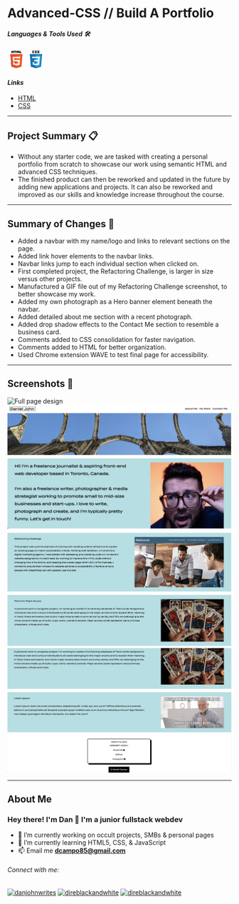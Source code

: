 # Advanced-CSS // Build A Portfolio
##### _Languages & Tools Used_ 🛠
<p align="left">
<img src="https://raw.githubusercontent.com/devicons/devicon/master/icons/html5/html5-original-wordmark.svg" alt="html5" width="40" height="40"/>
<img src="https://raw.githubusercontent.com/devicons/devicon/master/icons/css3/css3-original-wordmark.svg" alt="css3" width="40" height="40"/>
</p>

#### _Links_
* <a href="https://github.com/F3N215/Portfolio-Challenge/blob/main/index.html">HTML</a>
* <a href="https://github.com/F3N215/Portfolio-Challenge/blob/main/assets/css/style.css">CSS</a>

-----
## Project Summary 📋
* Without any starter code, we are tasked with creating a personal portfolio from scratch to showcase our work using semantic HTML and advanced CSS techniques.
* The finished product can then be reworked and updated in the future by adding new applications and projects. It can also be reworked and improved as our skills and knowledge increase throughout the course.

-----
## Summary of Changes 📝
* Added a navbar with my name/logo and links to relevant sections on the page.
* Added link hover elements to the navbar links.
* Navbar links jump to each individual section when clicked on.
* First completed project, the Refactoring Challenge, is larger in size versus other projects.
* Manufactured a GIF file out of my Refactoring Challenge screenshot, to better showcase my work.
* Added my own photograph as a Hero banner element beneath the navbar.
* Added detailed about me section with a recent photograph.
* Added drop shadow effects to the Contact Me section to resemble a business card. 
* Comments added to CSS consolidation for faster navigation.
* Comments added to HTML for better organization.
* Used Chrome extension WAVE to test final page for accessibility.

-----
## Screenshots 📸
<img src="assets/images/Screenshot-1.png" alt="Full page design">
<img src="assets/images/Screenshot-2.png" alt="Main page, navbar, banner & logo">
<img src="assets/images/Screenshot-3.png" alt="First two sections">
<img src="assets/images/Screenshot-4.png" alt="Last section & contact info">

-----
## About Me
<h3 align="left">Hey there! I'm Dan 👋 I'm a junior fullstack webdev</h3>

* 🔭 I’m currently working on occult projects, SMBs & personal pages
* 🌱 I’m currently learning HTML5, CSS, & JavaScript
* 📫 Email me **dcampo85@gmail.com**

<h6 align="left">Connect with me:</h6>
<p align="left">
<a href="https://twitter.com/danjohnwrites" target="blank"><img align="center" src="https://raw.githubusercontent.com/rahuldkjain/github-profile-readme-generator/master/src/images/icons/Social/twitter.svg" alt="danjohnwrites" height="30" width="40" /></a>
<a href="https://instagram.com/direblackandwhite" target="blank"><img align="center" src="https://raw.githubusercontent.com/rahuldkjain/github-profile-readme-generator/master/src/images/icons/Social/instagram.svg" alt="direblackandwhite" height="30" width="40" /></a>
<a href="https://instagram.com/direpike" target="blank"><img align="center" src="https://raw.githubusercontent.com/rahuldkjain/github-profile-readme-generator/master/src/images/icons/Social/instagram.svg" alt="direblackandwhite" height="30" width="40" /></a>
</p>
